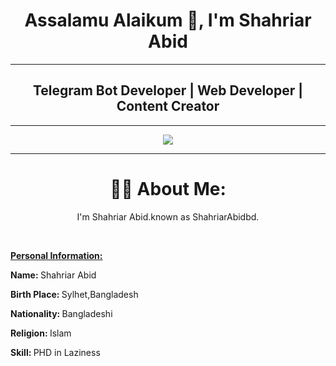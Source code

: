 <div align = "center">
<h1>Assalamu Alaikum 👋, I'm Shahriar Abid</h1>

<hr>

<h2>Telegram Bot Developer | Web Developer | Content Creator</h2>

<hr>

<p align="center">
  <img src="https://github-stats-alpha.vercel.app/api/?username=ShahriarAbidbd&cc=000&tc=00ff00&ic=fff000&bc=fff" align="center">
</p>

<hr>

<h1>👨‍💻 About Me:</h1>
<p>I'm Shahriar Abid.known as ShahriarAbidbd.</p>

</div>

<br>

<p><b><u>Personal Information:</u></b></p>
<p><b>Name: </b>Shahriar Abid</p>
<p><b>Birth Place: </b>Sylhet,Bangladesh</p>
<p><b>Nationality: </b>Bangladeshi</p>
<p><b>Religion: </b>Islam</p>
<p><b>Skill: </b>PHD in Laziness</p>
